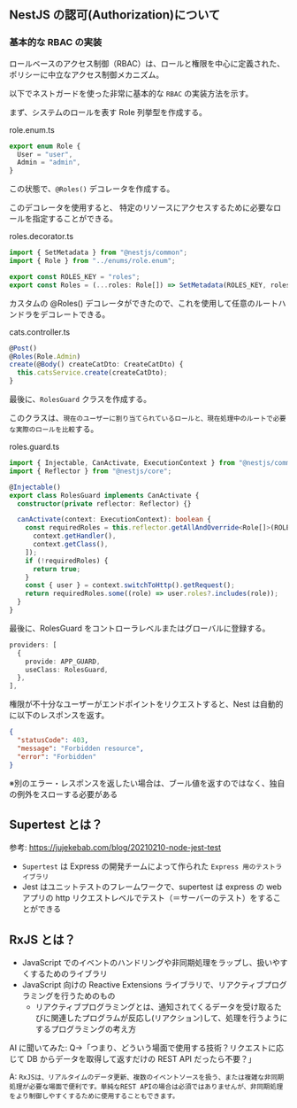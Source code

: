 ## NestJS の認可(Authorization)について

### 基本的な RBAC の実装

ロールベースのアクセス制御（RBAC）は、ロールと権限を中心に定義された、ポリシーに中立なアクセス制御メカニズム。

以下でネストガードを使った非常に基本的な `RBAC` の実装方法を示す。

まず、システムのロールを表す Role 列挙型を作成する。

role.enum.ts

```ts
export enum Role {
  User = "user",
  Admin = "admin",
}
```

この状態で、`@Roles()` デコレータを作成する。

このデコレータを使用すると、 特定のリソースにアクセスするために必要なロールを指定することができる。

roles.decorator.ts

```ts
import { SetMetadata } from "@nestjs/common";
import { Role } from "../enums/role.enum";

export const ROLES_KEY = "roles";
export const Roles = (...roles: Role[]) => SetMetadata(ROLES_KEY, roles);
```

カスタムの @Roles() デコレータができたので、これを使用して任意のルートハンドラをデコレートできる。

cats.controller.ts

```ts
@Post()
@Roles(Role.Admin)
create(@Body() createCatDto: CreateCatDto) {
  this.catsService.create(createCatDto);
}
```

最後に、`RolesGuard` クラスを作成する。

このクラスは、`現在のユーザーに割り当てられているロールと、現在処理中のルートで必要な実際のロールを比較`する。

roles.guard.ts

```ts
import { Injectable, CanActivate, ExecutionContext } from "@nestjs/common";
import { Reflector } from "@nestjs/core";

@Injectable()
export class RolesGuard implements CanActivate {
  constructor(private reflector: Reflector) {}

  canActivate(context: ExecutionContext): boolean {
    const requiredRoles = this.reflector.getAllAndOverride<Role[]>(ROLES_KEY, [
      context.getHandler(),
      context.getClass(),
    ]);
    if (!requiredRoles) {
      return true;
    }
    const { user } = context.switchToHttp().getRequest();
    return requiredRoles.some((role) => user.roles?.includes(role));
  }
}
```

最後に、RolesGuard をコントローラレベルまたはグローバルに登録する。

```ts
providers: [
  {
    provide: APP_GUARD,
    useClass: RolesGuard,
  },
],
```

権限が不十分なユーザーがエンドポイントをリクエストすると、Nest は自動的に以下のレスポンスを返す。

```json
{
  "statusCode": 403,
  "message": "Forbidden resource",
  "error": "Forbidden"
}
```

※別のエラー・レスポンスを返したい場合は、ブール値を返すのではなく、独自の例外をスローする必要がある

## Supertest とは？

参考: https://jujekebab.com/blog/20210210-node-jest-test

- `Supertest` は Express の開発チームによって作られた `Express 用のテストライブラリ`
- Jest はユニットテストのフレームワークで、supertest は express の web アプリの http リクエストレベルでテスト（＝サーバーのテスト）をすることができる

## RxJS とは？

- JavaScript でのイベントのハンドリングや非同期処理をラップし、扱いやすくするためのライブラリ
- JavaScript 向けの Reactive Extensions ライブラリで、リアクティブプログラミングを行うためのもの
  - リアクティブプログラミングとは、通知されてくるデータを受け取るたびに関連したプログラムが反応し(リアクション)して、処理を行うようにするプログラミングの考え方

AI に聞いてみた: Q->「つまり、どういう場面で使用する技術？リクエストに応じて DB からデータを取得して返すだけの REST API だったら不要？」

A: `RxJSは、リアルタイムのデータ更新、複数のイベントソースを扱う、または複雑な非同期処理が必要な場面で便利です。単純なREST APIの場合は必須ではありませんが、非同期処理をより制御しやすくするために使用することもできます。`